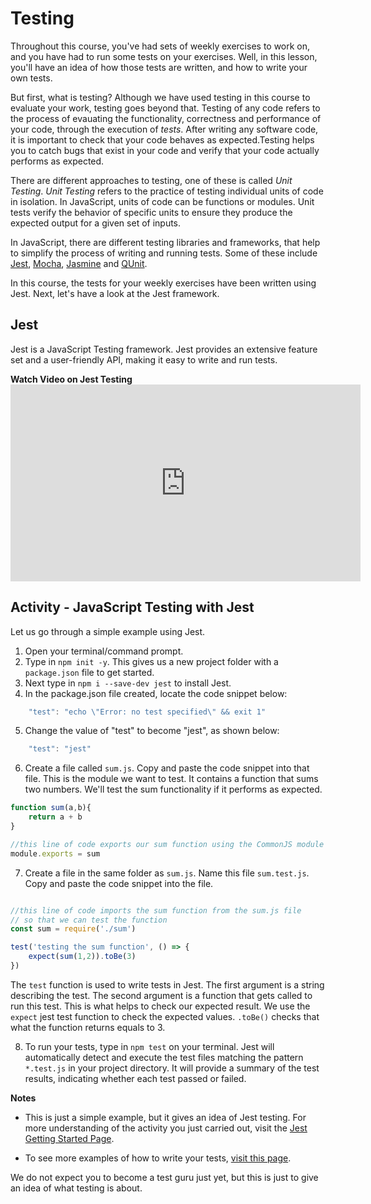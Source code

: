 # Testing

Throughout this course, you've had sets of weekly exercises to work on, and you have had to run some tests on your exercises. Well, in this lesson, you'll have an idea of how those tests are written, and how to write your own tests.

But first, what is testing? Although we have used testing in this course to evaluate your work, testing goes beyond that. Testing of any code refers to the process of evauating the functionality, correctness and performance of your code, through the execution of *tests*. After writing any software code, it is important to check that your code behaves as expected.Testing helps you to catch bugs that exist in your code and verify that your code actually performs as expected.

There are different approaches to testing, one of these is called *Unit Testing*. *Unit Testing* refers to the practice of testing individual units of code in isolation. In JavaScript, units of code can be functions or modules. Unit tests verify the behavior of specific units to ensure they produce the expected output for a given set of inputs.

In JavaScript, there are different testing libraries and frameworks, that help to simplify the process of writing and running tests. Some of these include [Jest](https://jestjs.io/), [Mocha](https://mochajs.org/), [Jasmine](https://jasmine.github.io/) and [QUnit](https://qunitjs.com/).

In this course, the tests for your weekly exercises have been written using Jest. Next, let's have a look at the Jest framework.

## Jest
Jest is a JavaScript Testing framework. Jest provides an extensive feature set and a user-friendly API, making it easy to write and run tests.

<summary><strong>Watch Video on Jest Testing</strong></summary>

<iframe width="560" height="315" src="https://www.youtube.com/embed/FgnxcUQ5vho" title="YouTube video player" frameborder="0" allow="accelerometer; autoplay; clipboard-write; encrypted-media; gyroscope; picture-in-picture; web-share" allowfullscreen></iframe>

## Activity - JavaScript Testing with Jest
Let us go through a simple example using Jest.
1. Open your terminal/command prompt.
2. Type in `npm init -y`. This gives us a new project folder with a `package.json` file to get started.
3. Next type in `npm i --save-dev jest` to install Jest. 
4. In the package.json file created, locate the code snippet below:
```js
    "test": "echo \"Error: no test specified\" && exit 1"
```

5. Change the value of "test" to become "jest", as shown below:
```js
    "test": "jest"
```
6. Create a file called `sum.js`. Copy and paste the code snippet into that file. This is the module we want to test. It contains a function that sums two numbers. We'll test the sum functionality if it performs as expected.

```js
function sum(a,b){
    return a + b
}

//this line of code exports our sum function using the CommonJS module syntax.
module.exports = sum

```
7. Create a file in the same folder as `sum.js`. Name this file `sum.test.js`. Copy and paste the code snippet into the file.

```js

//this line of code imports the sum function from the sum.js file 
// so that we can test the function
const sum = require('./sum')

test('testing the sum function', () => {
    expect(sum(1,2)).toBe(3)
})
```
<!-- Type in npm test to run your test. Voila, you have just written your first test.  -->

The `test` function is used to write tests in Jest. The first argument is a string describing the test. The second argument is a function that gets called to run this test. This is what helps to check our expected result. We use the `expect` jest test function to check the expected values. `.toBe()` checks that what the function returns equals to 3.


8. To run your tests, type in `npm test` on your terminal. Jest will automatically detect and execute the test files matching the pattern `*.test.js` in your project directory. It will provide a summary of the test results, indicating whether each test passed or failed.

<aside>

**Notes**

- This is just a simple example, but it gives an idea of Jest testing. For more understanding of the activity you just carried out, visit the [Jest Getting Started Page](https://jestjs.io/docs/getting-started). 

- To see more examples of how to write your tests, [visit this page](https://jestjs.io/docs/using-matchers).
</aside>

We do not expect you to become a test guru just yet, but this is just to give an idea of what testing is about.
